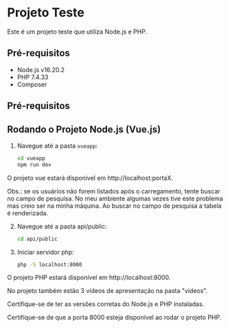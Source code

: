 # Projeto Teste

Este é um projeto teste que utiliza Node.js e PHP.

## Pré-requisitos

- Node.js v16.20.2
- PHP 7.4.33
- Composer

## Pré-requisitos


## Rodando o Projeto Node.js (Vue.js)

1. Navegue até a pasta `vueapp`:
   ```bash
   cd vueapp
   npm run dev

O projeto vue estará disponível em http://localhost:portaX.

Obs.: se os usuários não forem listados após o carregamento, tente buscar no campo de pesquisa. No meu ambiente algumas vezes tive este problema mas creio ser na minha máquina. Ao buscar no campo de pesquisa a tabela é renderizada.


2. Navegue até a pasta api/public:
   ```bash
   cd api/public

3. Iniciar servidor php:
   ```bash
   php -S localhost:8000

O projeto PHP estará disponível em http://localhost:8000.


No projeto também estão 3 vídeos de apresentação na pasta "videos".

Certifique-se de ter as versões corretas do Node.js e PHP instaladas.

Certifique-se de que a porta 8000 esteja disponível ao rodar o projeto PHP.